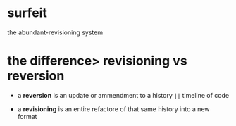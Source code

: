surfeit
=======

the abundant-revisioning system

# the difference> revisioning vs reversion


- a **reversion** is an update or ammendment to a history `||` timeline of code


- a **revisioning** is an entire refactore of that same history into a new format

